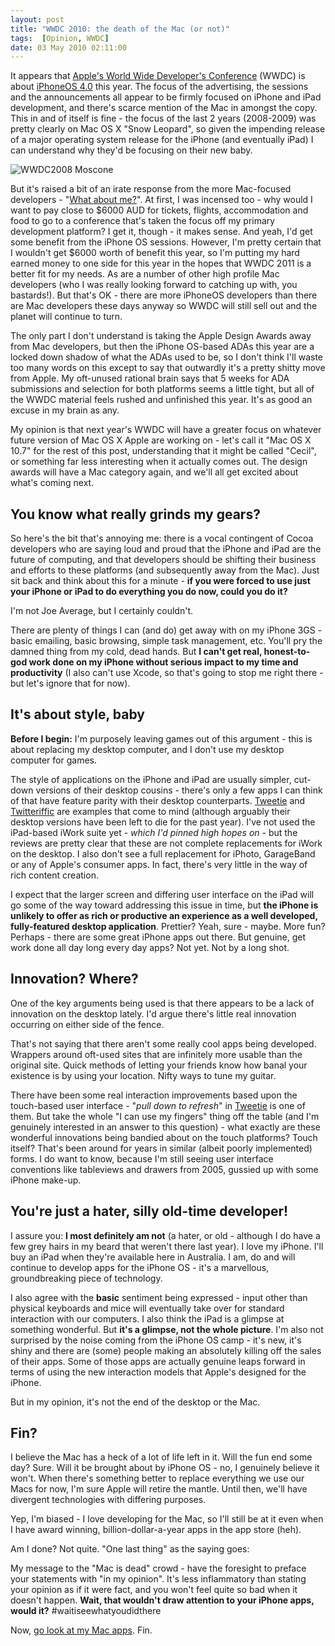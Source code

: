 ```yaml
---
layout: post
title: "WWDC 2010: the death of the Mac (or not)"
tags:  [Opinion, WWDC]
date: 03 May 2010 02:11:00
---
```


It appears that [Apple's World Wide Developer's Conference][0] (WWDC) is about [iPhoneOS 4.0][6] this year. The focus of the advertising, the sessions and the announcements all appear to be firmly focused on iPhone and iPad development, and there's scarce mention of the Mac in amongst the copy. This in and of itself is fine - the focus of the last 2 years (2008-2009) was pretty clearly on Mac OS X "Snow Leopard", so given the impending release of a major operating system release for the iPhone (and eventually iPad) I can understand why they'd be focusing on their new baby.

![WWDC2008 Moscone][8]

But it's raised a bit of an irate response from the more Mac-focused developers - "[What about me?][1]". At first, I was incensed too - why would I want to pay close to $6000 AUD for tickets, flights, accommodation and food to go to a conference that's taken the focus off my primary development platform? I get it, though - it makes sense. And yeah, I'd get some benefit from the iPhone OS sessions. However, I'm pretty certain that I wouldn't get $6000 worth of benefit this year, so I'm putting my hard earned money to one side for this year in the hopes that WWDC 2011 is a better fit for my needs. As are a number of other high profile Mac developers (who I was really looking forward to catching up with, you bastards!). But that's OK - there are more iPhoneOS developers than there are Mac developers these days anyway so WWDC will still sell out and the planet will continue to turn.

The only part I don't understand is taking the Apple Design Awards away from Mac developers, but then the iPhone OS-based ADAs this year are a locked down shadow of what the ADAs used to be, so I don't think I'll waste too many words on this except to say that outwardly it's a pretty shitty move from Apple. My oft-unused rational brain says that 5 weeks for ADA submissions and selection for both platforms seems a little tight, but all of the WWDC material feels rushed and unfinished this year. It's as good an excuse in my brain as any.

My opinion is that next year's WWDC will have a greater focus on whatever future version of Mac OS X Apple are working on - let's call it "Mac OS X 10.7" for the rest of this post, understanding that it might be called "Cecil", or something far less interesting when it actually comes out. The design awards will have a Mac category again, and we'll all get excited about what's coming next.

## You know what really grinds my gears? ##

So here's the bit that's annoying me: there is a vocal contingent of Cocoa developers who are saying loud and proud that the iPhone and iPad are the future of computing, and that developers should be shifting their business and efforts to these platforms (and subsequently away from the Mac). Just sit back and think about this for a minute - **if you were forced to use just your iPhone or iPad to do everything you do now, could you do it?**

I'm not Joe Average, but I certainly couldn't.

There are plenty of things I can (and do) get away with on my iPhone 3GS - basic emailing, basic browsing, simple task management, etc. You'll pry the damned thing from my cold, dead hands. But **I can't get real, honest-to-god work done on my iPhone without serious impact to my time and productivity** (I also can't use Xcode, so that's going to stop me right there - but let's ignore that for now).

## It's about style, baby ##

**Before I begin:** I'm purposely leaving games out of this argument - this is about replacing my desktop computer, and I don't use my desktop computer for games.

The style of applications on the iPhone and iPad are usually simpler, cut-down versions of their desktop cousins - there's only a few apps I can think of that have feature parity with their desktop counterparts. [Tweetie][2] and [Twitteriffic][3] are examples that come to mind (although arguably their desktop versions have been left to die for the past year). I've not used the iPad-based iWork suite yet - *which I'd pinned high hopes on* - but the reviews are pretty clear that these are not complete replacements for iWork on the desktop. I also don't see a full replacement for iPhoto, GarageBand or any of Apple's consumer apps. In fact, there's very little in the way of rich content creation.

I expect that the larger screen and differing user interface on the iPad will go some of the way toward addressing this issue in time, but **the iPhone is unlikely to offer as rich or productive an experience as a well developed, fully-featured desktop application**. Prettier? Yeah, sure - maybe. More fun? Perhaps - there are some great iPhone apps out there. But genuine, get work done all day long every day apps? Not yet. Not by a long shot.

## Innovation? Where? ##

One of the key arguments being used is that there appears to be a lack of innovation on the desktop lately. I'd argue there's little real innovation occurring on either side of the fence.

That's not saying that there aren't some really cool apps being developed. Wrappers around oft-used sites that are infinitely more usable than the original site. Quick methods of letting your friends know how banal your existence is by using your location. Nifty ways to tune my guitar.

There have been some real interaction improvements based upon the touch-based user interface  - "*pull down to refresh*" in [Tweetie][2] is one of them. But take the whole "I can use my fingers" thing off the table (and I'm genuinely interested in an answer to this question) - what exactly are these wonderful innovations being bandied about on the touch platforms? Touch itself? That's been around for years in similar (albeit poorly implemented) forms. I do want to know, because I'm still seeing user interface conventions like tableviews and drawers from 2005, gussied up with some iPhone make-up.

## You're just a hater, silly old-time developer! ##

I assure you: **I most definitely am not** (a hater, or old - although I do have a few grey hairs in my beard that weren't there last year). I love my iPhone. I'll buy an iPad when they're available here in Australia. I am, do and will continue to develop apps for the iPhone OS - it's a marvellous, groundbreaking piece of technology. 

I also agree with the **basic** sentiment being expressed - input other than physical keyboards and mice will eventually take over for standard interaction with our computers. I also think the iPad is a glimpse at something wonderful. But **it's a glimpse, not the whole picture**. I'm also not surprised by the noise coming from the iPhone OS camp - it's new, it's shiny and there are (some) people making an absolutely killing off the sales of their apps. Some of those apps are actually genuine leaps forward in terms of using the new interaction models that Apple's designed for the iPhone.

But in my opinion, it's not the end of the desktop or the Mac.

## Fin? ##

I believe the Mac has a heck of a lot of life left in it. Will the fun end some day? Sure. Will it be brought about by iPhone OS - no, I genuinely believe it won't. When there's something better to replace everything we use our Macs for now, I'm sure Apple will retire the mantle. Until then, we'll have divergent technologies with differing purposes. 

Yep, I'm biased - I love developing for the Mac, so I'll still be at it even when I have award winning, billion-dollar-a-year apps in the app store (heh).

Am I done? Not quite. "One last thing" as the saying goes:

My message to the "Mac is dead" crowd - have the foresight to preface your statements with "in my opinion". It's less inflammatory than stating your opinion as if it were fact, and you won't feel quite so bad when it doesn't happen. **Wait, that wouldn't draw attention to your iPhone apps, would it?** #waitiseewhatyoudidthere 

Now, [go look at my Mac apps][7]. Fin.

 [0]: http://developer.apple.com/wwdc/
 [1]: http://en.wikipedia.org/wiki/What_About_Me_(song)
 [2]: http://www.atebits.com/tweetie-iphone/
 [3]: http://twitterrific.com/
 [6]: http://www.apple.com/iphone/preview-iphone-os/
 [7]: http://thecocoabots.com/
 [8]: http://static.tonyarnold.com/wwdc_moscone_2008-1306152894.jpg "Photo of Moscone West at WWDC in 2008"